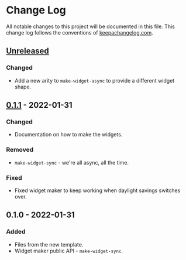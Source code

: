# Change Log
All notable changes to this project will be documented in this file. This change log follows the conventions of [keepachangelog.com](http://keepachangelog.com/).

## [Unreleased]
### Changed
- Add a new arity to `make-widget-async` to provide a different widget shape.

## [0.1.1] - 2022-01-31
### Changed
- Documentation on how to make the widgets.

### Removed
- `make-widget-sync` - we're all async, all the time.

### Fixed
- Fixed widget maker to keep working when daylight savings switches over.

## 0.1.0 - 2022-01-31
### Added
- Files from the new template.
- Widget maker public API - `make-widget-sync`.

[Unreleased]: https://github.com/your-name/zapominalka/compare/0.1.1...HEAD
[0.1.1]: https://github.com/your-name/zapominalka/compare/0.1.0...0.1.1
